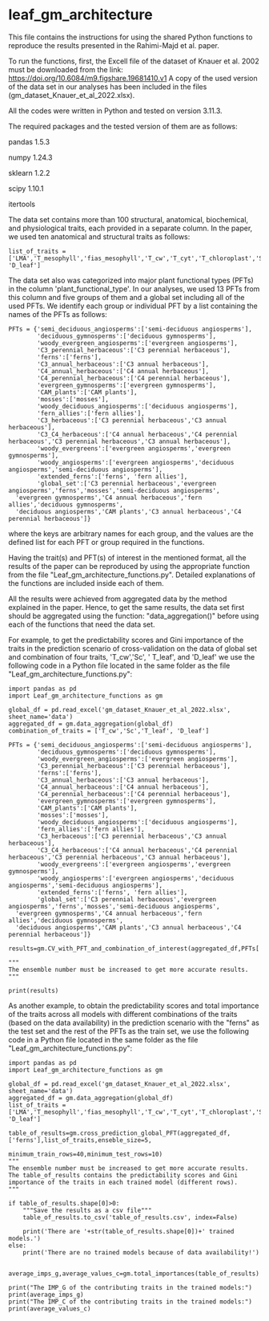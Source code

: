 # leaf_gm_architecture
This file contains the instructions for using the shared Python functions to reproduce the results presented in the Rahimi-Majd et al. paper.

To run the functions, first, the Excell file of the dataset of Knauer et al. 2002 must be downloaded from the link: https://doi.org/10.6084/m9.figshare.19681410.v1 
A copy of the used version of the data set in our analyses has been included in the files (gm_dataset_Knauer_et_al_2022.xlsx). 

All the codes were written in Python and tested on version 3.11.3. 

The required packages and the tested version of them are as follows:

pandas 1.5.3

numpy 1.24.3

sklearn 1.2.2

scipy 1.10.1

itertools


The data set contains more than 100 structural, anatomical, biochemical, and physiological traits, each provided in a separate column. In the paper, we used ten anatomical and structural traits as follows:


```
list_of_traits = ['LMA','T_mesophyll','fias_mesophyll','T_cw','T_cyt','T_chloroplast','Sm','Sc','T_leaf', 'D_leaf']
```

The data set also was categorized into major plant functional types (PFTs) in the column 'plant_functional_type'. In our analyses, we used 13 PFTs from this column and five groups of them and a global set including all of the used PFTs. We identify each group or individual PFT by a list containing the names of the PFTs as follows:

```
PFTs = {'semi_deciduous_angiosperms':['semi-deciduous angiosperms'],
        'deciduous_gymnosperms':['deciduous gymnosperms'],
        'woody_evergreen_angiosperms':['evergreen angiosperms'],
        'C3_perennial_herbaceous':['C3 perennial herbaceous'],
        'ferns':['ferns'], 
        'C3_annual_herbaceous':['C3 annual herbaceous'],
        'C4_annual_herbaceous':['C4 annual herbaceous'],
        'C4_perennial_herbaceous':['C4 perennial herbaceous'],
        'evergreen_gymnosperms':['evergreen gymnosperms'],
        'CAM_plants':['CAM plants'],
        'mosses':['mosses'],
        'woody_deciduous_angiosperms':['deciduous angiosperms'],
        'fern_allies':['fern allies'],
        'C3_herbaceous':['C3 perennial herbaceous','C3 annual herbaceous'],
        'C3_C4_herbaceous':['C4 annual herbaceous','C4 perennial herbaceous','C3 perennial herbaceous','C3 annual herbaceous'],
        'woody_evergreens':['evergreen angiosperms','evergreen gymnosperms'],
        'woody_angiosperms':['evergreen angiosperms','deciduous angiosperms','semi-deciduous angiosperms'],
        'extended_ferns':['ferns', 'fern allies'],
        'global_set':['C3 perennial herbaceous','evergreen angiosperms','ferns','mosses','semi-deciduous angiosperms',
  'evergreen gymnosperms','C4 annual herbaceous','fern allies','deciduous gymnosperms',
  'deciduous angiosperms','CAM plants','C3 annual herbaceous','C4 perennial herbaceous']}
```
where the keys are arbitrary names for each group, and the values are the defined list for each PFT or group required in the functions.

Having the trait(s) and PFT(s) of interest in the mentioned format, all the results of the paper can be reproduced by using the appropriate function from the file "Leaf_gm_architecture_functions.py". 
Detailed explanations of the functions are included inside each of them.

All the results were achieved from aggregated data by the method explained in the paper. Hence, to get the same results, the data set first should be aggregated using the function: "data_aggregation()" before using each of the functions that need the data set.

For example, to get the predictability scores and Gini importance of the traits in the prediction scenario of cross-validation on the data of global set and combination of four traits, 'T_cw','Sc', ' T_leaf', and 'D_leaf' we use the following code in a Python file located in the same folder as the file "Leaf_gm_architecture_functions.py":

```
import pandas as pd
import Leaf_gm_architecture_functions as gm

global_df = pd.read_excel('gm_dataset_Knauer_et_al_2022.xlsx', sheet_name='data')
aggregated_df = gm.data_aggregation(global_df)
combination_of_traits = ['T_cw','Sc','T_leaf', 'D_leaf']

PFTs = {'semi_deciduous_angiosperms':['semi-deciduous angiosperms'],
        'deciduous_gymnosperms':['deciduous gymnosperms'],
        'woody_evergreen_angiosperms':['evergreen angiosperms'],
        'C3_perennial_herbaceous':['C3 perennial herbaceous'],
        'ferns':['ferns'], 
        'C3_annual_herbaceous':['C3 annual herbaceous'],
        'C4_annual_herbaceous':['C4 annual herbaceous'],
        'C4_perennial_herbaceous':['C4 perennial herbaceous'],
        'evergreen_gymnosperms':['evergreen gymnosperms'],
        'CAM_plants':['CAM plants'],
        'mosses':['mosses'],
        'woody_deciduous_angiosperms':['deciduous angiosperms'],
        'fern_allies':['fern allies'],
        'C3_herbaceous':['C3 perennial herbaceous','C3 annual herbaceous'],
        'C3_C4_herbaceous':['C4 annual herbaceous','C4 perennial herbaceous','C3 perennial herbaceous','C3 annual herbaceous'],
        'woody_evergreens':['evergreen angiosperms','evergreen gymnosperms'],
        'woody_angiosperms':['evergreen angiosperms','deciduous angiosperms','semi-deciduous angiosperms'],
        'extended_ferns':['ferns', 'fern allies'],
        'global_set':['C3 perennial herbaceous','evergreen angiosperms','ferns','mosses','semi-deciduous angiosperms',
  'evergreen gymnosperms','C4 annual herbaceous','fern allies','deciduous gymnosperms',
  'deciduous angiosperms','CAM plants','C3 annual herbaceous','C4 perennial herbaceous']}

results=gm.CV_with_PFT_and_combination_of_interest(aggregated_df,PFTs['global_set'],combination_of_traits,enseble_size=50,min_rows=50)

"""
The ensemble number must be increased to get more accurate results.
"""

print(results)
```

As another example, to obtain the predictability scores and total importance of the traits across all models with different combinations of the traits (based on the data availability) in the prediction scenario with the "ferns" as the test set and the rest of the PFTs as the train set, we use the following code in a Python file located in the same folder as the file "Leaf_gm_architecture_functions.py":

```
import pandas as pd
import Leaf_gm_architecture_functions as gm

global_df = pd.read_excel('gm_dataset_Knauer_et_al_2022.xlsx', sheet_name='data')
aggregated_df = gm.data_aggregation(global_df)
list_of_traits = ['LMA','T_mesophyll','fias_mesophyll','T_cw','T_cyt','T_chloroplast','Sm','Sc','T_leaf', 'D_leaf']

table_of_results=gm.cross_prediction_global_PFT(aggregated_df,['ferns'],list_of_traits,enseble_size=5,
                                             minimum_train_rows=40,minimum_test_rows=10)
"""
The ensemble number must be increased to get more accurate results.
The table_of_results contains the predictability scores and Gini importance of the traits in each trained model (different rows).
"""

if table_of_results.shape[0]>0:
    """Save the results as a csv file"""
    table_of_results.to_csv('table_of_results.csv', index=False)

    print('There are '+str(table_of_results.shape[0])+' trained models.')
else:
    print('There are no trained models because of data availability!')


average_imps_g,average_values_c=gm.total_importances(table_of_results) 

print("The IMP_G of the contributing traits in the trained models:")
print(average_imps_g)
print("The IMP_C of the contributing traits in the trained models:")
print(average_values_c)
```
